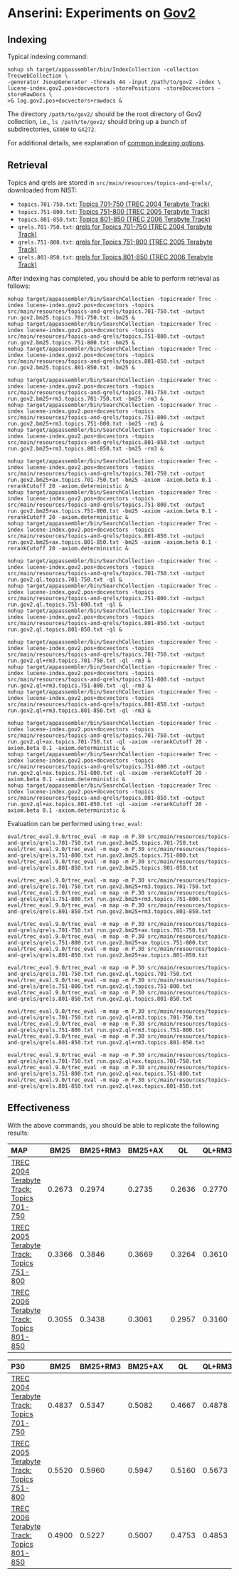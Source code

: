 # Anserini: Experiments on [Gov2](http://ir.dcs.gla.ac.uk/test_collections/gov2-summary.htm)

## Indexing

Typical indexing command:

```
nohup sh target/appassembler/bin/IndexCollection -collection TrecwebCollection \
-generator JsoupGenerator -threads 44 -input /path/to/gov2 -index \
lucene-index.gov2.pos+docvectors -storePositions -storeDocvectors -storeRawDocs \
>& log.gov2.pos+docvectors+rawdocs &
```

The directory `/path/to/gov2/` should be the root directory of Gov2 collection, i.e., `ls /path/to/gov2/` should bring up a bunch of subdirectories, `GX000` to `GX272`.

For additional details, see explanation of [common indexing options](common-indexing-options.md).

## Retrieval

Topics and qrels are stored in `src/main/resources/topics-and-qrels/`, downloaded from NIST:

+ `topics.701-750.txt`: [Topics 701-750 (TREC 2004 Terabyte Track)](http://trec.nist.gov/data/terabyte/04/04topics.701-750.txt)
+ `topics.751-800.txt`: [Topics 751-800 (TREC 2005 Terabyte Track)](http://trec.nist.gov/data/terabyte/05/05.topics.751-800.txt)
+ `topics.801-850.txt`: [Topics 801-850 (TREC 2006 Terabyte Track)](http://trec.nist.gov/data/terabyte/06/06.topics.801-850.txt)
+ `qrels.701-750.txt`: [qrels for Topics 701-750 (TREC 2004 Terabyte Track)](http://trec.nist.gov/data/terabyte/04/04.qrels.12-Nov-04)
+ `qrels.751-800.txt`: [qrels for Topics 751-800 (TREC 2005 Terabyte Track)](http://trec.nist.gov/data/terabyte/05/05.adhoc_qrels)
+ `qrels.801-850.txt`: [qrels for Topics 801-850 (TREC 2006 Terabyte Track)](http://trec.nist.gov/data/terabyte/06/qrels.tb06.top50)

After indexing has completed, you should be able to perform retrieval as follows:

```
nohup target/appassembler/bin/SearchCollection -topicreader Trec -index lucene-index.gov2.pos+docvectors -topics src/main/resources/topics-and-qrels/topics.701-750.txt -output run.gov2.bm25.topics.701-750.txt -bm25 &
nohup target/appassembler/bin/SearchCollection -topicreader Trec -index lucene-index.gov2.pos+docvectors -topics src/main/resources/topics-and-qrels/topics.751-800.txt -output run.gov2.bm25.topics.751-800.txt -bm25 &
nohup target/appassembler/bin/SearchCollection -topicreader Trec -index lucene-index.gov2.pos+docvectors -topics src/main/resources/topics-and-qrels/topics.801-850.txt -output run.gov2.bm25.topics.801-850.txt -bm25 &

nohup target/appassembler/bin/SearchCollection -topicreader Trec -index lucene-index.gov2.pos+docvectors -topics src/main/resources/topics-and-qrels/topics.701-750.txt -output run.gov2.bm25+rm3.topics.701-750.txt -bm25 -rm3 &
nohup target/appassembler/bin/SearchCollection -topicreader Trec -index lucene-index.gov2.pos+docvectors -topics src/main/resources/topics-and-qrels/topics.751-800.txt -output run.gov2.bm25+rm3.topics.751-800.txt -bm25 -rm3 &
nohup target/appassembler/bin/SearchCollection -topicreader Trec -index lucene-index.gov2.pos+docvectors -topics src/main/resources/topics-and-qrels/topics.801-850.txt -output run.gov2.bm25+rm3.topics.801-850.txt -bm25 -rm3 &

nohup target/appassembler/bin/SearchCollection -topicreader Trec -index lucene-index.gov2.pos+docvectors -topics src/main/resources/topics-and-qrels/topics.701-750.txt -output run.gov2.bm25+ax.topics.701-750.txt -bm25 -axiom -axiom.beta 0.1 -rerankCutoff 20 -axiom.deterministic &
nohup target/appassembler/bin/SearchCollection -topicreader Trec -index lucene-index.gov2.pos+docvectors -topics src/main/resources/topics-and-qrels/topics.751-800.txt -output run.gov2.bm25+ax.topics.751-800.txt -bm25 -axiom -axiom.beta 0.1 -rerankCutoff 20 -axiom.deterministic &
nohup target/appassembler/bin/SearchCollection -topicreader Trec -index lucene-index.gov2.pos+docvectors -topics src/main/resources/topics-and-qrels/topics.801-850.txt -output run.gov2.bm25+ax.topics.801-850.txt -bm25 -axiom -axiom.beta 0.1 -rerankCutoff 20 -axiom.deterministic &

nohup target/appassembler/bin/SearchCollection -topicreader Trec -index lucene-index.gov2.pos+docvectors -topics src/main/resources/topics-and-qrels/topics.701-750.txt -output run.gov2.ql.topics.701-750.txt -ql &
nohup target/appassembler/bin/SearchCollection -topicreader Trec -index lucene-index.gov2.pos+docvectors -topics src/main/resources/topics-and-qrels/topics.751-800.txt -output run.gov2.ql.topics.751-800.txt -ql &
nohup target/appassembler/bin/SearchCollection -topicreader Trec -index lucene-index.gov2.pos+docvectors -topics src/main/resources/topics-and-qrels/topics.801-850.txt -output run.gov2.ql.topics.801-850.txt -ql &

nohup target/appassembler/bin/SearchCollection -topicreader Trec -index lucene-index.gov2.pos+docvectors -topics src/main/resources/topics-and-qrels/topics.701-750.txt -output run.gov2.ql+rm3.topics.701-750.txt -ql -rm3 &
nohup target/appassembler/bin/SearchCollection -topicreader Trec -index lucene-index.gov2.pos+docvectors -topics src/main/resources/topics-and-qrels/topics.751-800.txt -output run.gov2.ql+rm3.topics.751-800.txt -ql -rm3 &
nohup target/appassembler/bin/SearchCollection -topicreader Trec -index lucene-index.gov2.pos+docvectors -topics src/main/resources/topics-and-qrels/topics.801-850.txt -output run.gov2.ql+rm3.topics.801-850.txt -ql -rm3 &

nohup target/appassembler/bin/SearchCollection -topicreader Trec -index lucene-index.gov2.pos+docvectors -topics src/main/resources/topics-and-qrels/topics.701-750.txt -output run.gov2.ql+ax.topics.701-750.txt -ql -axiom -rerankCutoff 20 -axiom.beta 0.1 -axiom.deterministic &
nohup target/appassembler/bin/SearchCollection -topicreader Trec -index lucene-index.gov2.pos+docvectors -topics src/main/resources/topics-and-qrels/topics.751-800.txt -output run.gov2.ql+ax.topics.751-800.txt -ql -axiom -rerankCutoff 20 -axiom.beta 0.1 -axiom.deterministic &
nohup target/appassembler/bin/SearchCollection -topicreader Trec -index lucene-index.gov2.pos+docvectors -topics src/main/resources/topics-and-qrels/topics.801-850.txt -output run.gov2.ql+ax.topics.801-850.txt -ql -axiom -rerankCutoff 20 -axiom.beta 0.1 -axiom.deterministic &

```

Evaluation can be performed using `trec_eval`:

```
eval/trec_eval.9.0/trec_eval -m map -m P.30 src/main/resources/topics-and-qrels/qrels.701-750.txt run.gov2.bm25.topics.701-750.txt
eval/trec_eval.9.0/trec_eval -m map -m P.30 src/main/resources/topics-and-qrels/qrels.751-800.txt run.gov2.bm25.topics.751-800.txt
eval/trec_eval.9.0/trec_eval -m map -m P.30 src/main/resources/topics-and-qrels/qrels.801-850.txt run.gov2.bm25.topics.801-850.txt

eval/trec_eval.9.0/trec_eval -m map -m P.30 src/main/resources/topics-and-qrels/qrels.701-750.txt run.gov2.bm25+rm3.topics.701-750.txt
eval/trec_eval.9.0/trec_eval -m map -m P.30 src/main/resources/topics-and-qrels/qrels.751-800.txt run.gov2.bm25+rm3.topics.751-800.txt
eval/trec_eval.9.0/trec_eval -m map -m P.30 src/main/resources/topics-and-qrels/qrels.801-850.txt run.gov2.bm25+rm3.topics.801-850.txt

eval/trec_eval.9.0/trec_eval -m map -m P.30 src/main/resources/topics-and-qrels/qrels.701-750.txt run.gov2.bm25+ax.topics.701-750.txt
eval/trec_eval.9.0/trec_eval -m map -m P.30 src/main/resources/topics-and-qrels/qrels.751-800.txt run.gov2.bm25+ax.topics.751-800.txt
eval/trec_eval.9.0/trec_eval -m map -m P.30 src/main/resources/topics-and-qrels/qrels.801-850.txt run.gov2.bm25+ax.topics.801-850.txt

eval/trec_eval.9.0/trec_eval -m map -m P.30 src/main/resources/topics-and-qrels/qrels.701-750.txt run.gov2.ql.topics.701-750.txt
eval/trec_eval.9.0/trec_eval -m map -m P.30 src/main/resources/topics-and-qrels/qrels.751-800.txt run.gov2.ql.topics.751-800.txt
eval/trec_eval.9.0/trec_eval -m map -m P.30 src/main/resources/topics-and-qrels/qrels.801-850.txt run.gov2.ql.topics.801-850.txt

eval/trec_eval.9.0/trec_eval -m map -m P.30 src/main/resources/topics-and-qrels/qrels.701-750.txt run.gov2.ql+rm3.topics.701-750.txt
eval/trec_eval.9.0/trec_eval -m map -m P.30 src/main/resources/topics-and-qrels/qrels.751-800.txt run.gov2.ql+rm3.topics.751-800.txt
eval/trec_eval.9.0/trec_eval -m map -m P.30 src/main/resources/topics-and-qrels/qrels.801-850.txt run.gov2.ql+rm3.topics.801-850.txt

eval/trec_eval.9.0/trec_eval -m map -m P.30 src/main/resources/topics-and-qrels/qrels.701-750.txt run.gov2.ql+ax.topics.701-750.txt
eval/trec_eval.9.0/trec_eval -m map -m P.30 src/main/resources/topics-and-qrels/qrels.751-800.txt run.gov2.ql+ax.topics.751-800.txt
eval/trec_eval.9.0/trec_eval -m map -m P.30 src/main/resources/topics-and-qrels/qrels.801-850.txt run.gov2.ql+ax.topics.801-850.txt

```

## Effectiveness

With the above commands, you should be able to replicate the following results:

MAP                                     | BM25      | BM25+RM3  | BM25+AX   | QL        | QL+RM3    | QL+AX     |
:---------------------------------------|-----------|-----------|-----------|-----------|-----------|-----------|
[TREC 2004 Terabyte Track: Topics 701-750](http://trec.nist.gov/data/terabyte04.html)| 0.2673    | 0.2974    | 0.2735    | 0.2636    | 0.2770    | 0.2638    |
[TREC 2005 Terabyte Track: Topics 751-800](http://trec.nist.gov/data/terabyte05.html)| 0.3366    | 0.3846    | 0.3669    | 0.3264    | 0.3610    | 0.3670    |
[TREC 2006 Terabyte Track: Topics 801-850](http://trec.nist.gov/data/terabyte06.html)| 0.3055    | 0.3438    | 0.3061    | 0.2957    | 0.3160    | 0.3112    |


P30                                     | BM25      | BM25+RM3  | BM25+AX   | QL        | QL+RM3    | QL+AX     |
:---------------------------------------|-----------|-----------|-----------|-----------|-----------|-----------|
[TREC 2004 Terabyte Track: Topics 701-750](http://trec.nist.gov/data/terabyte04.html)| 0.4837    | 0.5347    | 0.5082    | 0.4667    | 0.4878    | 0.4837    |
[TREC 2005 Terabyte Track: Topics 751-800](http://trec.nist.gov/data/terabyte05.html)| 0.5520    | 0.5960    | 0.5947    | 0.5160    | 0.5673    | 0.5880    |
[TREC 2006 Terabyte Track: Topics 801-850](http://trec.nist.gov/data/terabyte06.html)| 0.4900    | 0.5227    | 0.5007    | 0.4753    | 0.4853    | 0.5007    |


